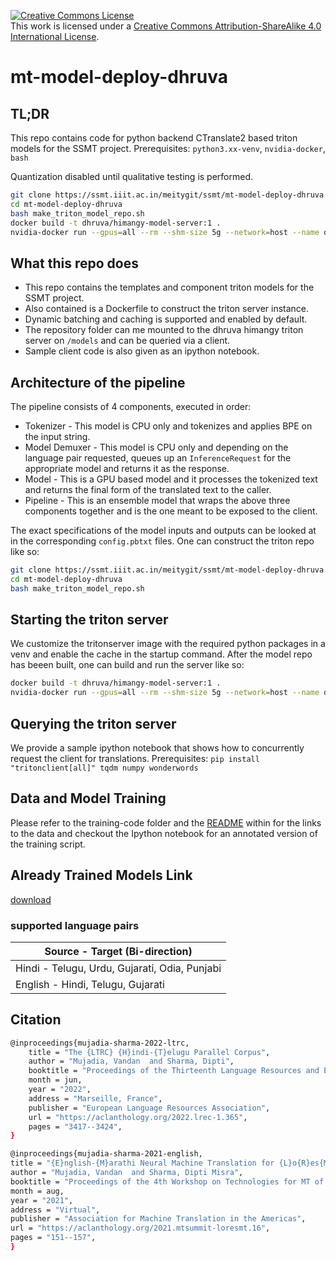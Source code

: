 <a rel="license" href="http://creativecommons.org/licenses/by-sa/4.0/"><img alt="Creative Commons License" style="border-width:0" src="https://i.creativecommons.org/l/by-sa/4.0/88x31.png" /></a><br />This work is licensed under a <a rel="license" href="http://creativecommons.org/licenses/by-sa/4.0/">Creative Commons Attribution-ShareAlike 4.0 International License</a>.

# mt-model-deploy-dhruva

## TL;DR

This repo contains code for python backend CTranslate2 based triton models for the SSMT project.
Prerequisites: `python3.xx-venv`, `nvidia-docker`, `bash`

Quantization disabled until qualitative testing is performed.
```bash
git clone https://ssmt.iiit.ac.in/meitygit/ssmt/mt-model-deploy-dhruva.git
cd mt-model-deploy-dhruva
bash make_triton_model_repo.sh
docker build -t dhruva/himangy-model-server:1 .
nvidia-docker run --gpus=all --rm --shm-size 5g --network=host --name dhruva-himangy-triton-server -v./himangy_triton_repo:/models dhruva/himangy-model-server:1
```

## What this repo does

* This repo contains the templates and component triton models for the SSMT project.
* Also contained is a Dockerfile to construct the triton server instance.
* Dynamic batching and caching is supported and enabled by default.
* The repository folder can me mounted to the dhruva himangy triton server on `/models` and can be queried via a client.
* Sample client code is also given as an ipython notebook.

## Architecture of the pipeline

The pipeline consists of 4 components, executed in order:
* Tokenizer - This model is CPU only and tokenizes and applies BPE on the input string.
* Model Demuxer - This model is CPU only and depending on the language pair requested, queues up an `InferenceRequest` for the appropriate model and returns it as the response.
* Model - This is a GPU based model and it processes the tokenized text and returns the final form of the translated text to the caller.
* Pipeline - This is an ensemble model that wraps the above three components together and is the one meant to be exposed to the client.

The exact specifications of the model inputs and outputs can be looked at in the corresponding `config.pbtxt` files.
One can construct the triton repo like so:
```bash
git clone https://ssmt.iiit.ac.in/meitygit/ssmt/mt-model-deploy-dhruva.git
cd mt-model-deploy-dhruva
bash make_triton_model_repo.sh
```

## Starting the triton server

We customize the tritonserver image with the required python packages in a venv and enable the cache in the startup command. After the model repo has beeen built, one can build and run the server like so:
```bash
docker build -t dhruva/himangy-model-server:1 .
nvidia-docker run --gpus=all --rm --shm-size 5g --network=host --name dhruva-himangy-triton-server -v./himangy_triton_repo:/models dhruva/himangy-model-server:1
```

## Querying the triton server

We provide a sample ipython notebook that shows how to concurrently request the client for translations.
Prerequisites: `pip install "tritonclient[all]" tqdm numpy wonderwords`

## Data and Model Training
Please refer to the training-code folder and the [README](https://ssmt.iiit.ac.in/meitygit/ssmt/mt-model-deploy-dhruva/-/blob/master/training-code/README.md) within for the links to the data and checkout the Ipython notebook for an annotated version of the training script.



## Already Trained Models Link

[download](https://ssmt.iiit.ac.in/uploads/data_mining/HimangY-oneMT-Models-V1-2.zip)

### supported language pairs

| Source - Target (Bi-direction)| 
|-------------------------------|
|Hindi - Telugu, Urdu, Gujarati, Odia, Punjabi|
|English - Hindi, Telugu, Gujarati|


## Citation
```bash
@inproceedings{mujadia-sharma-2022-ltrc,
    title = "The {LTRC} {H}indi-{T}elugu Parallel Corpus",
    author = "Mujadia, Vandan  and Sharma, Dipti",
    booktitle = "Proceedings of the Thirteenth Language Resources and Evaluation Conference",
    month = jun,
    year = "2022",
    address = "Marseille, France",
    publisher = "European Language Resources Association",
    url = "https://aclanthology.org/2022.lrec-1.365",
    pages = "3417--3424",
}

@inproceedings{mujadia-sharma-2021-english,
title = "{E}nglish-{M}arathi Neural Machine Translation for {L}o{R}es{MT} 2021",
author = "Mujadia, Vandan  and Sharma, Dipti Misra",
booktitle = "Proceedings of the 4th Workshop on Technologies for MT of Low Resource Languages (LoResMT2021)",
month = aug,
year = "2021",
address = "Virtual",
publisher = "Association for Machine Translation in the Americas",
url = "https://aclanthology.org/2021.mtsummit-loresmt.16",
pages = "151--157",
}
```